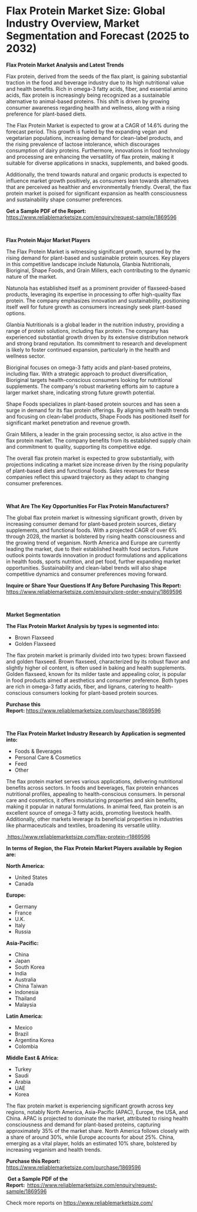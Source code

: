<p><h1>Flax Protein Market Size: Global Industry Overview, Market Segmentation and Forecast (2025 to 2032)</h1></p><p><strong>Flax Protein Market Analysis and Latest Trends</strong></p>
<p><p>Flax protein, derived from the seeds of the flax plant, is gaining substantial traction in the food and beverage industry due to its high nutritional value and health benefits. Rich in omega-3 fatty acids, fiber, and essential amino acids, flax protein is increasingly being recognized as a sustainable alternative to animal-based proteins. This shift is driven by growing consumer awareness regarding health and wellness, along with a rising preference for plant-based diets.</p><p>The Flax Protein Market is expected to grow at a CAGR of 14.6% during the forecast period. This growth is fueled by the expanding vegan and vegetarian populations, increasing demand for clean-label products, and the rising prevalence of lactose intolerance, which discourages consumption of dairy proteins. Furthermore, innovations in food technology and processing are enhancing the versatility of flax protein, making it suitable for diverse applications in snacks, supplements, and baked goods.</p><p>Additionally, the trend towards natural and organic products is expected to influence market growth positively, as consumers lean towards alternatives that are perceived as healthier and environmentally friendly. Overall, the flax protein market is poised for significant expansion as health consciousness and sustainability shape consumer preferences.</p></p>
<p><strong>Get a Sample PDF of the Report:&nbsp;</strong> <a href="https://www.reliablemarketsize.com/enquiry/request-sample/1869596?utm_campaign=3504&utm_medium=2&utm_source=Github&utm_content=ia&utm_term=07042025&utm_id=flax-protein">https://www.reliablemarketsize.com/enquiry/request-sample/1869596</a></p>
<p>&nbsp;</p>
<p><strong>Flax Protein Major Market Players</strong></p>
<p><p>The Flax Protein Market is witnessing significant growth, spurred by the rising demand for plant-based and sustainable protein sources. Key players in this competitive landscape include Natunola, Glanbia Nutritionals, Bioriginal, Shape Foods, and Grain Millers, each contributing to the dynamic nature of the market.</p><p>Natunola has established itself as a prominent provider of flaxseed-based products, leveraging its expertise in processing to offer high-quality flax protein. The company emphasizes innovation and sustainability, positioning itself well for future growth as consumers increasingly seek plant-based options.</p><p>Glanbia Nutritionals is a global leader in the nutrition industry, providing a range of protein solutions, including flax protein. The company has experienced substantial growth driven by its extensive distribution network and strong brand reputation. Its commitment to research and development is likely to foster continued expansion, particularly in the health and wellness sector.</p><p>Bioriginal focuses on omega-3 fatty acids and plant-based proteins, including flax. With a strategic approach to product diversification, Bioriginal targets health-conscious consumers looking for nutritional supplements. The company's robust marketing efforts aim to capture a larger market share, indicating strong future growth potential.</p><p>Shape Foods specializes in plant-based protein sources and has seen a surge in demand for its flax protein offerings. By aligning with health trends and focusing on clean-label products, Shape Foods has positioned itself for significant market penetration and revenue growth.</p><p>Grain Millers, a leader in the grain processing sector, is also active in the flax protein market. The company benefits from its established supply chain and commitment to quality, supporting its competitive edge.</p><p>The overall flax protein market is expected to grow substantially, with projections indicating a market size increase driven by the rising popularity of plant-based diets and functional foods. Sales revenues for these companies reflect this upward trajectory as they adapt to changing consumer preferences.</p></p>
<p>&nbsp;</p>
<p><strong>What Are The Key Opportunities For Flax Protein Manufacturers?</strong></p>
<p><p>The global flax protein market is witnessing significant growth, driven by increasing consumer demand for plant-based protein sources, dietary supplements, and functional foods. With a projected CAGR of over 6% through 2028, the market is bolstered by rising health consciousness and the growing trend of veganism. North America and Europe are currently leading the market, due to their established health food sectors. Future outlook points towards innovation in product formulations and applications in health foods, sports nutrition, and pet food, further expanding market opportunities. Sustainability and clean-label trends will also shape competitive dynamics and consumer preferences moving forward.</p></p>
<p><strong>Inquire or Share Your Questions If Any Before Purchasing This Report:</strong> <a href="https://www.reliablemarketsize.com/enquiry/pre-order-enquiry/1869596?utm_campaign=3504&utm_medium=2&utm_source=Github&utm_content=ia&utm_term=07042025&utm_id=flax-protein">https://www.reliablemarketsize.com/enquiry/pre-order-enquiry/1869596</a></p>
<p>&nbsp;</p>
<p><strong>Market Segmentation</strong></p>
<p><strong>The Flax Protein Market Analysis by types is segmented into:</strong></p>
<p><ul><li>Brown Flaxseed</li><li>Golden Flaxseed</li></ul></p>
<p><p>The flax protein market is primarily divided into two types: brown flaxseed and golden flaxseed. Brown flaxseed, characterized by its robust flavor and slightly higher oil content, is often used in baking and health supplements. Golden flaxseed, known for its milder taste and appealing color, is popular in food products aimed at aesthetics and consumer preference. Both types are rich in omega-3 fatty acids, fiber, and lignans, catering to health-conscious consumers looking for plant-based protein sources.</p></p>
<p><strong>Purchase this Report:&nbsp;</strong><a href="https://www.reliablemarketsize.com/purchase/1869596?utm_campaign=3504&utm_medium=2&utm_source=Github&utm_content=ia&utm_term=07042025&utm_id=flax-protein">https://www.reliablemarketsize.com/purchase/1869596</a></p>
<p>&nbsp;</p>
<p><strong>The Flax Protein Market Industry Research by Application is segmented into:</strong></p>
<p><ul><li>Foods & Beverages</li><li>Personal Care & Cosmetics</li><li>Feed</li><li>Other</li></ul></p>
<p><p>The flax protein market serves various applications, delivering nutritional benefits across sectors. In foods and beverages, flax protein enhances nutritional profiles, appealing to health-conscious consumers. In personal care and cosmetics, it offers moisturizing properties and skin benefits, making it popular in natural formulations. In animal feed, flax protein is an excellent source of omega-3 fatty acids, promoting livestock health. Additionally, other markets leverage its beneficial properties in industries like pharmaceuticals and textiles, broadening its versatile utility.</p></p>
<p><a href="https://www.reliablemarketsize.com/flax-protein-r1869596?utm_campaign=3504&utm_medium=2&utm_source=Github&utm_content=ia&utm_term=07042025&utm_id=flax-protein">&nbsp;https://www.reliablemarketsize.com/flax-protein-r1869596</a></p>
<p><strong>In terms of Region, the Flax Protein Market Players available by Region are:</strong></p>
<p>
    <p> <strong> North America: </strong>
        <ul>
            <li>United States</li>
            <li>Canada</li>
        </ul>
        </p> 
    <p> <strong> Europe: </strong>
        <ul>
            <li>Germany</li>
            <li>France</li>
            <li>U.K.</li>
            <li>Italy</li>
            <li>Russia</li>
        </ul>
        </p> 
    <p> <strong> Asia-Pacific: </strong>
        <ul>
            <li>China</li>
            <li>Japan</li>
            <li>South Korea</li>
            <li>India</li>
            <li>Australia</li>
            <li>China Taiwan</li>
            <li>Indonesia</li>
            <li>Thailand</li>
            <li>Malaysia</li>
        </ul>
        </p> 
    <p> <strong> Latin America: </strong>
        <ul>
            <li>Mexico</li>
            <li>Brazil</li>
            <li>Argentina Korea</li>
            <li>Colombia</li>
        </ul>
        </p> 
    <p> <strong> Middle East & Africa: </strong>
        <ul>
            <li>Turkey</li>
            <li>Saudi</li>
            <li>Arabia</li>
            <li>UAE</li>
            <li>Korea</li>
        </ul>
    </p>
    </p>
<p><p>The flax protein market is experiencing significant growth across key regions, notably North America, Asia-Pacific (APAC), Europe, the USA, and China. APAC is projected to dominate the market, attributed to rising health consciousness and demand for plant-based proteins, capturing approximately 35% of the market share. North America follows closely with a share of around 30%, while Europe accounts for about 25%. China, emerging as a vital player, holds an estimated 10% share, bolstered by increasing veganism and health trends.</p></p>
<p><strong>Purchase this Report: </strong><a href="https://www.reliablemarketsize.com/purchase/1869596?utm_campaign=3504&utm_medium=2&utm_source=Github&utm_content=ia&utm_term=07042025&utm_id=flax-protein">https://www.reliablemarketsize.com/purchase/1869596</a></p>
<p>&nbsp;<strong>Get a Sample PDF of the Report:&nbsp;&nbsp;</strong><a href="https://www.reliablemarketsize.com/enquiry/request-sample/1869596?utm_campaign=3504&utm_medium=2&utm_source=Github&utm_content=ia&utm_term=07042025&utm_id=flax-protein">https://www.reliablemarketsize.com/enquiry/request-sample/1869596</a></p>
<p><strong></strong></p>
<p>Check more reports on <a href="https://www.reliablemarketsize.com/?utm_campaign=3504&utm_medium=2&utm_source=Github&utm_content=ia&utm_term=07042025&utm_id=flax-protein">https://www.reliablemarketsize.com/</a></p>